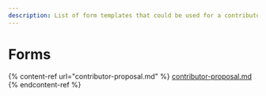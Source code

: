 ```yaml
---
description: List of form templates that could be used for a contributor funding experiment
---
```


# Forms

{% content-ref url="contributor-proposal.md" %}
[contributor-proposal.md](contributor-proposal.md)
{% endcontent-ref %}
